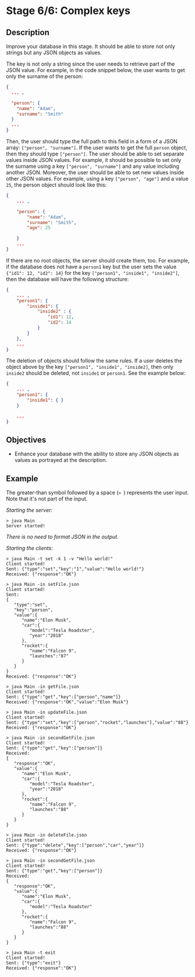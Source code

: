 # Stage 6/6: Complex keys
## Description
Improve your database in this stage. It should be able to store not only strings but any JSON objects as values.

The key is not only a string since the user needs to retrieve part of the JSON value. For example, in the code snippet below, the user wants to get only the surname of the person:
```json
{
  ... ,

  "person": {
    "name": "Adam",
    "surname": "Smith"
  }
  ...
}
```

Then, the user should type the full path to this field in a form of a JSON array: `["person", "surname"]`. If the user wants to get the full `person` object, then they should type `["person"]`. The user should be able to set separate values inside JSON values. For example, it should be possible to set only the surname using a key `["person", "surname"]` and any value including another JSON. Moreover, the user should be able to set new values inside other JSON values. For example, using a key `["person", "age"]` and a value `25`, the person object should look like this:
```json
{
    ... ,

    "person": {
        "name": "Adam",
        "surname": "Smith",
        "age": 25

    }
    ...
}
```

If there are no root objects, the server should create them, too. For example, if the database does not have a `person1` key but the user sets the value `{"id1": 12, "id2": 14}` for the key `["person1", "inside1", "inside2"]`, then the database will have the following structure:
```json
{
    ... ,
    "person1": {
        "inside1": {
            "inside2" : {
                "id1": 12,
                "id2": 14
            }
        }
    },
    ...
}
```

The deletion of objects should follow the same rules. If a user deletes the object above by the key `["person1", "inside1", "inside2]`, then only `inside2` should be deleted, not `inside1` or `person1`. See the example below:
```json
{
    ... ,
    "person1": {
        "inside1": { }
    }

    ...
}
```

## Objectives
- Enhance your database with the ability to store any JSON objects as values as portrayed at the description.

## Example
The greater-than symbol followed by a space (`> `) represents the user input. Note that it's not part of the input.

<i>Starting the server:</i>
```
> java Main
Server started!
```

<i>There is no need to format JSON in the output.</i>

<i>Starting the clients:</i>
```
> java Main -t set -k 1 -v "Hello world!"
Client started!
Sent: {"type":"set","key":"1","value":"Hello world!"}
Received: {"response":"OK"}
```
```
> java Main -in setFile.json
Client started!
Sent:
{
   "type":"set",
   "key":"person",
   "value":{
      "name":"Elon Musk",
      "car":{
         "model":"Tesla Roadster",
         "year":"2018"
      },
      "rocket":{
         "name":"Falcon 9",
         "launches":"87"
      }
   }
}
Received: {"response":"OK"}
```
```
> java Main -in getFile.json
Client started!
Sent: {"type":"get","key":["person","name"]}
Received: {"response":"OK","value":"Elon Musk"}
```
```
> java Main -in updateFile.json
Client started!
Sent: {"type":"set","key":["person","rocket","launches"],"value":"88"}
Received: {"response":"OK"}
```
```
> java Main -in secondGetFile.json
Client started!
Sent: {"type":"get","key":["person"]}
Received:
{
   "response":"OK",
   "value":{
      "name":"Elon Musk",
      "car":{
         "model":"Tesla Roadster",
         "year":"2018"
      },
      "rocket":{
         "name":"Falcon 9",
         "launches":"88"
      }
   }
}
```
```
> java Main -in deleteFile.json
Client started!
Sent: {"type":"delete","key":["person","car","year"]}
Received: {"response":"OK"}
```
```
> java Main -in secondGetFile.json
Client started!
Sent: {"type":"get","key":["person"]}
Received:
{
   "response":"OK",
   "value":{
      "name":"Elon Musk",
      "car":{
         "model":"Tesla Roadster"
      },
      "rocket":{
         "name":"Falcon 9",
         "launches":"88"
      }
   }
}
```
```
> java Main -t exit
Client started!
Sent: {"type":"exit"}
Received: {"response":"OK"}
```